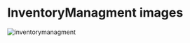 # InventoryManagment images

![inventorymanagment](https://user-images.githubusercontent.com/28934262/71415706-d9cc4880-267e-11ea-9d47-2090a50e744a.png)
